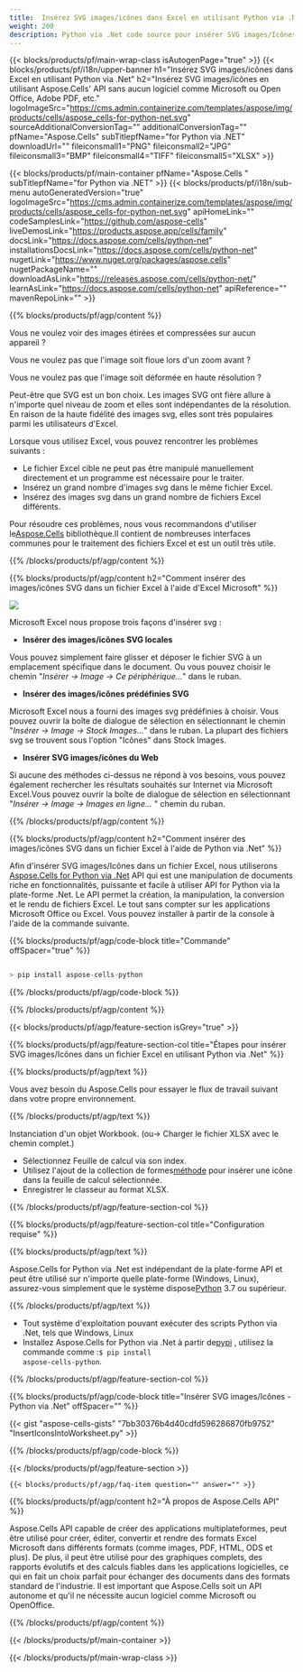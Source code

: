 ```yaml
---
title:  Insérez SVG images/icônes dans Excel en utilisant Python via .Net
weight: 200
description: Python via .Net code source pour insérer SVG images/Icônes dans Excel.
---
```

{{< blocks/products/pf/main-wrap-class isAutogenPage="true" >}}
{{< blocks/products/pf/i18n/upper-banner h1="Insérez SVG images/icônes dans Excel en utilisant Python via .Net" h2="Insérez SVG images/icônes en utilisant Aspose.Cells\' API sans aucun logiciel comme Microsoft ou Open Office, Adobe PDF, etc." logoImageSrc="https://cms.admin.containerize.com/templates/aspose/img/products/cells/aspose_cells-for-python-net.svg" sourceAdditionalConversionTag="" additionalConversionTag="" pfName="Aspose.Cells" subTitlepfName="for Python via .NET" downloadUrl="" fileiconsmall1="PNG" fileiconsmall2="JPG" fileiconsmall3="BMP" fileiconsmall4="TIFF" fileiconsmall5="XLSX" >}}

{{< blocks/products/pf/main-container pfName="Aspose.Cells " subTitlepfName="for Python via .NET" >}}
{{< blocks/products/pf/i18n/sub-menu autoGeneratedVersion="true" logoImageSrc="https://cms.admin.containerize.com/templates/aspose/img/products/cells/aspose_cells-for-python-net.svg" apiHomeLink="" codeSamplesLink="https://github.com/aspose-cells" liveDemosLink="https://products.aspose.app/cells/family" docsLink="https://docs.aspose.com/cells/python-net" installationsDocsLink="https://docs.aspose.com/cells/python-net" nugetLink="https://www.nuget.org/packages/aspose.cells" nugetPackageName="" downloadAsLink="https://releases.aspose.com/cells/python-net/" learnAsLink="https://docs.aspose.com/cells/python-net" apiReference="" mavenRepoLink="" >}}

{{% blocks/products/pf/agp/content %}}

Vous ne voulez voir des images étirées et compressées sur aucun appareil ?

Vous ne voulez pas que l'image soit floue lors d'un zoom avant ?

Vous ne voulez pas que l'image soit déformée en haute résolution ?

Peut-être que SVG est un bon choix. Les images SVG ont fière allure à n'importe quel niveau de zoom et elles sont indépendantes de la résolution. En raison de la haute fidélité des images svg, elles sont très populaires parmi les utilisateurs d'Excel.

Lorsque vous utilisez Excel, vous pouvez rencontrer les problèmes suivants :

+ Le fichier Excel cible ne peut pas être manipulé manuellement directement et un programme est nécessaire pour le traiter.
+ Insérez un grand nombre d'images svg dans le même fichier Excel.
+ Insérez des images svg dans un grand nombre de fichiers Excel différents.

 Pour résoudre ces problèmes, nous vous recommandons d'utiliser le[Aspose.Cells](https://products.aspose.com/cells/) bibliothèque.Il contient de nombreuses interfaces communes pour le traitement des fichiers Excel et est un outil très utile.

{{% /blocks/products/pf/agp/content %}}

{{% blocks/products/pf/agp/content h2="Comment insérer des images/icônes SVG dans un fichier Excel à l\'aide d\'Excel Microsoft" %}}

![](/cells/fr/net/icons/insert-icons-to-excel/sample.png)

Microsoft Excel nous propose trois façons d'insérer svg :

+  **Insérer des images/icônes SVG locales**

Vous pouvez simplement faire glisser et déposer le fichier SVG à un emplacement spécifique dans le document. Ou vous pouvez choisir le chemin "*Insérer -> Image -> Ce périphérique...*" dans le ruban.

+  **Insérer des images/icônes prédéfinies SVG**

Microsoft Excel nous a fourni des images svg prédéfinies à choisir. Vous pouvez ouvrir la boîte de dialogue de sélection en sélectionnant le chemin "*Insérer -> Image -> Stock Images...*" dans le ruban. La plupart des fichiers svg se trouvent sous l'option "Icônes" dans Stock Images.

+  **Insérer SVG images/icônes du Web**

Si aucune des méthodes ci-dessus ne répond à vos besoins, vous pouvez également rechercher les résultats souhaités sur Internet via Microsoft Excel.Vous pouvez ouvrir la boîte de dialogue de sélection en sélectionnant "*Insérer -> Image -> Images en ligne...* " chemin du ruban.

{{% /blocks/products/pf/agp/content %}}

{{% blocks/products/pf/agp/content h2="Comment insérer des images/icônes SVG dans un fichier Excel à l\'aide de Python via .Net" %}}

 Afin d'insérer SVG images/Icônes dans un fichier Excel, nous utiliserons
 [Aspose.Cells for Python via .Net](https://pypi.org/project/aspose-cells-python/) 
API qui est une manipulation de documents riche en fonctionnalités, puissante et facile à utiliser API for Python via la plate-forme .Net. Le API permet la création, la manipulation, la conversion et le rendu de fichiers Excel. Le tout sans compter sur les applications Microsoft Office ou Excel. Vous pouvez installer à partir de la console à l'aide de la commande suivante.

{{% blocks/products/pf/agp/code-block title="Commande" offSpacer="true" %}}

```cs

> pip install aspose-cells-python

```

{{% /blocks/products/pf/agp/code-block %}}

{{% /blocks/products/pf/agp/content %}}

{{< blocks/products/pf/agp/feature-section isGrey="true" >}}

{{% blocks/products/pf/agp/feature-section-col title="Étapes pour insérer SVG images/Icônes dans un fichier Excel en utilisant Python via .Net" %}}

{{% blocks/products/pf/agp/text %}}

Vous avez besoin du Aspose.Cells pour essayer le flux de travail suivant dans votre propre environnement.

{{% /blocks/products/pf/agp/text %}}

Instanciation d'un objet Workbook. (ou-> Charger le fichier XLSX avec le chemin complet.)
+ Sélectionnez Feuille de calcul via son index.
 + Utilisez l'ajout de la collection de formes[méthode](https://reference.aspose.com/cells/python-net/aspose.cells.drawing/shapecollection/) pour insérer une icône dans la feuille de calcul sélectionnée.
+ Enregistrer le classeur au format XLSX.

{{% /blocks/products/pf/agp/feature-section-col %}}

{{% blocks/products/pf/agp/feature-section-col title="Configuration requise" %}}

{{% blocks/products/pf/agp/text %}}

 Aspose.Cells for Python via .Net est indépendant de la plate-forme API et peut être utilisé sur n'importe quelle plate-forme (Windows, Linux), assurez-vous simplement que le système dispose[Python](https://www.python.org/downloads/) 3.7 ou supérieur.
 
{{% /blocks/products/pf/agp/text %}}

-  Tout système d'exploitation pouvant exécuter des scripts Python via .Net, tels que Windows, Linux
-  Installez Aspose.Cells for Python via .Net à partir de<a href="https://pypi.org/project/aspose-cells-python/">pypi</a> , utilisez la commande comme :<code>$ pip install aspose-cells-python</code>.

{{% /blocks/products/pf/agp/feature-section-col %}}

{{% blocks/products/pf/agp/code-block title="Insérer SVG images/Icônes - Python via .Net" offSpacer="" %}}

{{< gist "aspose-cells-gists" "7bb30376b4d40cdfd596286870fb9752" "InsertIconsIntoWorksheet.py" >}}

{{% /blocks/products/pf/agp/code-block %}}

{{< /blocks/products/pf/agp/feature-section >}}

    {{< blocks/products/pf/agp/faq-item question="" answer="" >}}
 

<!-- aboutfile Starts -->

{{% blocks/products/pf/agp/content h2="À propos de Aspose.Cells API" %}}

Aspose.Cells API capable de créer des applications multiplateformes, peut être utilisé pour créer, éditer, convertir et rendre des formats Excel Microsoft dans différents formats (comme images, PDF, HTML, ODS et plus). De plus, il peut être utilisé pour des graphiques complets, des rapports évolutifs et des calculs fiables dans les applications logicielles, ce qui en fait un choix parfait pour échanger des documents dans des formats standard de l'industrie. Il est important que Aspose.Cells soit un API autonome et qu'il ne nécessite aucun logiciel comme Microsoft ou OpenOffice.

{{% /blocks/products/pf/agp/content %}}



<!-- aboutfile Ends -->
<!--
{{< blocks/products/pf/agp/other-supported-section title="Other Supported Splitting Formats" subTitle="Using C#, One can also split large file into chunks of many other file formats including." >}}

{{< blocks/products/pf/agp/other-supported-section-item href="https://products.aspose.com/cells/net/splitter/ods/" name="ODS" description="OpenDocument Spreadsheet File" >}}
{{< blocks/products/pf/agp/other-supported-section-item href="https://products.aspose.com/cells/net/splitter/xls/" name="XLS" description="Excel Binary Format" >}}
{{< blocks/products/pf/agp/other-supported-section-item href="https://products.aspose.com/cells/net/splitter/xlsb/" name="XLSB" description="Binary Excel Workbook File" >}}
{{< blocks/products/pf/agp/other-supported-section-item href="https://products.aspose.com/cells/net/splitter/xlsm/" name="XLSM" description="Spreadsheet File" >}}

{{< /blocks/products/pf/agp/other-supported-section >}}

-->

{{< /blocks/products/pf/main-container >}}
    
{{< /blocks/products/pf/main-wrap-class >}}
